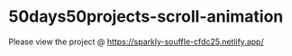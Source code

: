 # 50days50projects-scroll-animation

Please view the project @ https://sparkly-souffle-cfdc25.netlify.app/
